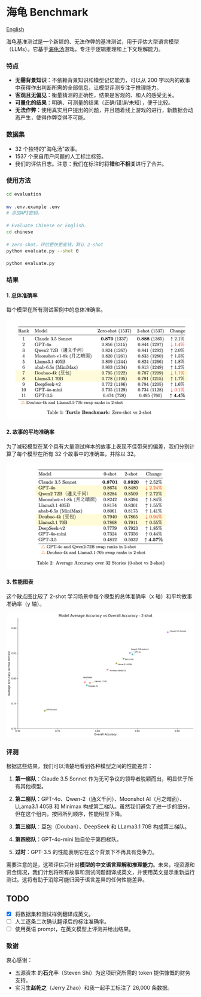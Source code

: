 # 海龟 Benchmark

[English](./README_en.md)

海龟基准测试是一个新颖的、无法作弊的基准测试，用于评估大型语言模型（LLMs）。它基于[海龟汤](https://www.tanghenre.com)游戏，专注于逻辑推理和上下文理解能力。

### 特点

- **无需背景知识**：不依赖背景知识和模型记忆能力，可以从 200 字以内的故事中获得作出判断所需的全部信息，让模型评测专注于推理能力。
- **客观且无偏见**：衡量猜测的正确性，结果是客观的、和人的感受无关。
- **可量化的结果**：明确、可测量的结果（正确/错误/未知），便于比较。
- **无法作弊**：使用真实用户提出的问题，并且随着线上游戏的进行，新数据会动态产生，使得作弊变得不可能。

### 数据集

- 32 个独特的"海龟汤"故事。
- 1537 个来自用户问题的人工标注标签。
- 我们的评估日志。注意：我们在标注时将**错**和**不相关**进行了合并。

### 使用方法

```bash
cd evaluation

mv .env.example .env
# 添加API密钥。

# Evaluate Chinese or English.
cd chinese

# zero-shot，评估更快更省钱，默认 2-shot
python evaluate.py --shot 0

python evaluate.py
```

### 结果

#### 1. 总体准确率

每个模型在所有测试案例中的总体准确率。

![总体基准测试结果](/evaluation/chinese/imgs/Turtle-Benchmark-result.png)

#### 2. 故事的平均准确率

为了减轻模型在某个具有大量测试样本的故事上表现不佳带来的偏差，我们分别计算了每个模型在所有 32 个故事中的准确率，并除以 32。

![32个故事的结果](/evaluation/chinese/imgs/Turtle-Benchmark-over-32stories.png)

#### 3. 性能图表

这个散点图比较了 2-shot 学习场景中每个模型的总体准确率（x 轴）和平均故事准确率（y 轴）。

![2-Shot学习性能](/evaluation/chinese/imgs/average_model_accuracy_over_stories_2-shot.png)

### 评测

根据这些结果，我们可以清楚地看到各种模型之间的性能差异：

1. **第一梯队**：Claude 3.5 Sonnet 作为无可争议的领导者脱颖而出，明显优于所有其他模型。

2. **第二梯队**：GPT-4o、Qwen-2（通义千问）、Moonshot AI（月之暗面）、LLama3.1 405B 和 Minimax 构成第二梯队。虽然我们避免了进一步的细分，但在这个组内，按照所列顺序，性能明显下降。

3. **第三梯队**：豆包（Douban）、DeepSeek 和 LLama3.1 70B 构成第三梯队。

4. **第四梯队**：GPT-4o-mini 独自位于第四梯队。

5. **过时**：GPT-3.5 的性能表明它在这个背景下不再具有竞争力。

需要注意的是，这项评估只针对**模型的中文语言理解和推理能力**。未来，视资源和资金情况，我们计划将所有故事和测试问题翻译成英文，并使用英文提示重新运行测试。这将有助于消除可能归因于语言差异的任何性能差异。

## TODO

- [x] 将数据集和测试样例翻译成英文。
- [ ] 人工逐条二次确认翻译后的标注准确率。
- [ ] 使用英语 prompt，在英文模型上评测并给出结果。

### 致谢

衷心感谢：

- 五源资本 的**石允丰**（Steven Shi）为这项研究所需的 token 提供慷慨的财务支持。
- 实习生**赵乾之**（Jerry Zhao）和我一起手工标注了 26,000 条数据。
